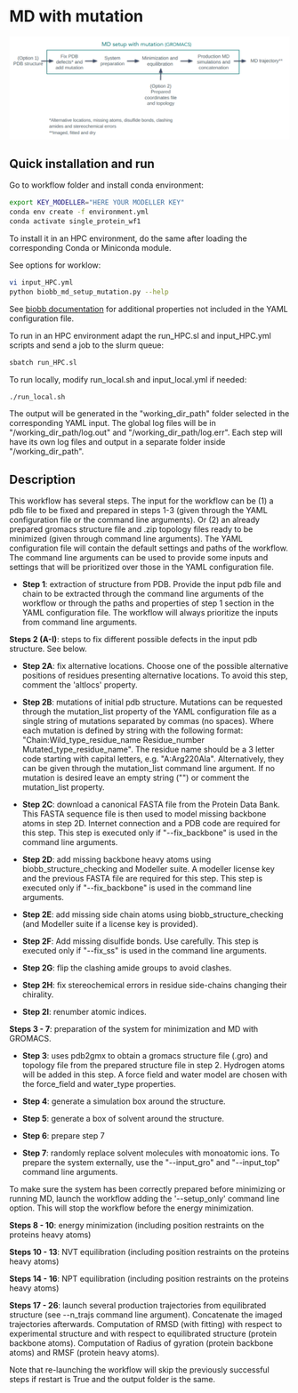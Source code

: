 # MD with mutation 

![alt text](../../img/MD_setup.png?raw=true)

## Quick installation and run

Go to workflow folder and install conda environment:

```bash
export KEY_MODELLER="HERE YOUR MODELLER KEY"
conda env create -f environment.yml
conda activate single_protein_wf1
```

To install it in an HPC environment, do the same after loading the corresponding Conda or Miniconda module.

See options for worklow:

```bash
vi input_HPC.yml
python biobb_md_setup_mutation.py --help
```

See [biobb documentation](https://mmb.irbbarcelona.org/biobb/documentation/source) for additional properties not included in the YAML configuration file.

To run in an HPC environment adapt the run_HPC.sl and input_HPC.yml scripts and send a job to the slurm queue:

```bash
sbatch run_HPC.sl
```

To run locally, modify run_local.sh and input_local.yml if needed:

```bash
./run_local.sh
```

The output will be generated in the "working_dir_path" folder selected in the corresponding YAML input. The global log files will be in "/working_dir_path/log.out" and "/working_dir_path/log.err". Each step will have its own log files and output in a separate folder inside "/working_dir_path".

## Description

This workflow has several steps. The input for the workflow can be (1) a pdb file to be fixed and prepared in steps 1-3 (given through the YAML configuration file or the command line arguments). Or (2) an already prepared gromacs structure file and .zip topology files ready to be minimized (given through command line arguments). The YAML configuration file will contain the default settings and paths of the workflow. The command line arguments can be used to provide some inputs and settings that will be prioritized over those in the YAML configuration file.

- **Step 1**: extraction of structure from PDB. Provide the input pdb file and chain to be extracted through the command line arguments of the workflow or through the paths and properties of step 1 section in the YAML configuration file. The workflow will always prioritize the inputs from command line arguments.

**Steps 2 (A-I)**: steps to fix different possible defects in the input pdb structure. See below.

- **Step 2A**: fix alternative locations. Choose one of the possible alternative positions of residues presenting alternative locations. To avoid this step, comment the 'altlocs' property.

- **Step 2B**: mutations of initial pdb structure. Mutations can be requested through the mutation_list property of the YAML configuration file as a single string of mutations separated by commas (no spaces). Where each mutation is defined by string with the following format: "Chain:Wild_type_residue_name Residue_number Mutated_type_residue_name". The residue name should be a 3 letter code starting with capital letters, e.g. "A:Arg220Ala". Alternatively, they can be given through the mutation_list command line argument. If no mutation is desired leave an empty string ("") or comment the mutation_list property.

- **Step 2C**: download a canonical FASTA file from the Protein Data Bank. This FASTA sequence file is then used to model missing backbone atoms in step 2D. Internet connection and a PDB code are required for this step. This step is executed only if "--fix_backbone" is used in the command line arguments. 

- **Step 2D**: add missing backbone heavy atoms using biobb_structure_checking and Modeller suite. A modeller license key and the previous FASTA file are required for this step. This step is executed only if "--fix_backbone" is used in the command line arguments.  

- **Step 2E**: add missing side chain atoms using biobb_structure_checking (and Modeller suite if a license key is provided).

- **Step 2F**: Add missing disulfide bonds. Use carefully. This step is executed only if "--fix_ss" is used in the command line arguments. 

- **Step 2G**: flip the clashing amide groups to avoid clashes.

- **Step 2H**: fix stereochemical errors in residue side-chains changing their chirality.

- **Step 2I**: renumber atomic indices.

**Steps 3 - 7**: preparation of the system for minimization and MD with GROMACS.

- **Step 3**: uses pdb2gmx to obtain a gromacs structure file (.gro) and topology file from the prepared structure file in step 2. Hydrogen atoms will be added in this step. A force field and water model are chosen with the force_field and water_type properties. 

- **Step 4**: generate a simulation box around the structure.

- **Step 5**: generate a box of solvent around the structure.

- **Step 6**: prepare step 7

- **Step 7**: randomly replace solvent molecules with monoatomic ions. To prepare the system externally, use the "--input_gro" and "--input_top" command line arguments.

To make sure the system has been correctly prepared before minimizing or running MD, launch the workflow adding the '--setup_only' command line option. This will stop the workflow before the energy minimization. 

**Steps 8 - 10**: energy minimization (including position restraints on the proteins heavy atoms)

**Steps 10 - 13**: NVT equilibration (including position restraints on the proteins heavy atoms)

**Steps 14 - 16**: NPT equilibration (including position restraints on the proteins heavy atoms)

**Steps 17 - 26**: launch several production trajectories from equilibrated structure (see --n_trajs command line argument). Concatenate the imaged trajectories afterwards. Computation of RMSD (with fitting) with respect to experimental structure and with respect to equilibrated structure (protein backbone atoms). Computation of Radius of gyration (protein backbone atoms) and RMSF (protein heavy atoms).

Note that re-launching the workflow will skip the previously successful steps if restart is True and the output folder is the same. 

